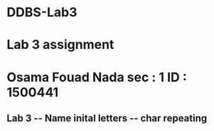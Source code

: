# DDBS-Lab3
Lab 3 assignment
======================
Osama Fouad Nada
sec : 1
ID : 1500441
=======================
Lab 3 
-- Name inital letters 
-- char repeating 
-- 